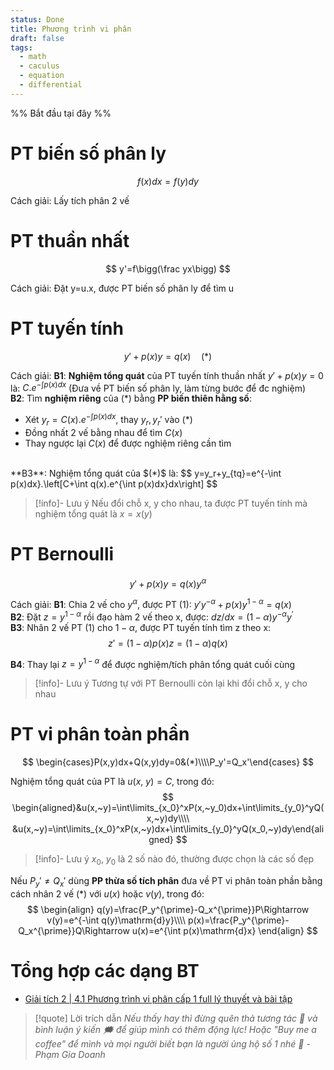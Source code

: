 ```yaml
---
status: Done
title: Phương trình vi phân
draft: false
tags:
  - math
  - caculus
  - equation
  - differential
---
```

%% Bắt đầu tại đây %%
# PT biến số phân ly
$$
f(x)dx=f(y)dy
$$

Cách giải: Lấy tích phân 2 vế

# PT thuần nhất
$$
y'=f\bigg(\frac yx\bigg)
$$

Cách giải: Đặt y=u.x, được PT biến số phân ly để tìm u

# PT tuyến tính
$$
y'+p(x)y=q(x)\quad(*)
$$

Cách giải:
**B1**: **Nghiệm tổng quát** của PT tuyến tính thuần nhất $y'+p(x)y=0$ là: $C.e^{-\int p(x)dx}$ (Đưa về PT biến số phân ly, làm từng bước để đc nghiệm)
<br>
**B2**: Tìm **nghiệm riêng** của $(*)$ bằng **PP biến thiên hằng số**:
- Xét $y_r=C(x).e^{-\int p(x)dx}$, thay $y_r, y_r'$ vào $(*)$
- Đồng nhất 2 vế bằng nhau để tìm $C(x)$
- Thay ngược lại $C(x)$ để được nghiệm riêng cần tìm
<br>
**B3**: Nghiệm tổng quát của $(*)$ là:
$$
y=y_r+y_{tq}=e^{-\int p(x)dx}.\left[C+\int q(x).e^{\int p(x)dx}dx\right]
$$

> [!info]- Lưu ý
> Nếu đổi chỗ x, y cho nhau, ta được PT tuyến tính mà nghiệm tổng quát là $x=x(y)$

# PT Bernoulli
$$
y'+p(x)y=q(x)y^\alpha
$$

Cách giải:
**B1**: Chia 2 vế cho $y^\alpha$, được PT (1): $y'y^{-\alpha}+p(x)y^{1-\alpha}=q(x)$
<br>
**B2**: Đặt $z=y^{1-\alpha}$ rồi đạo hàm 2 vế theo x, được: $dz/dx=(1-\alpha)y^{-\alpha}y^{\prime}$
<br>
**B3**: Nhân 2 vế PT (1) cho $1-\alpha$, được PT tuyến tính tìm z theo x:
$$
z'=(1-\alpha)p(x)z=(1-\alpha)q(x)
$$

**B4**: Thay lại $z=y^{1-\alpha}$ để được nghiệm/tích phân tổng quát cuối cùng

> [!info]- Lưu ý
> Tương tự với PT Bernoulli còn lại khi đổi chỗ x, y cho nhau

# PT vi phân toàn phần
$$
\begin{cases}P(x,y)dx+Q(x,y)dy=0&(*)\\\\P_y'=Q_x'\end{cases}
$$

Nghiệm tổng quát của PT là $u(x,~y)=C$, trong đó:
$$
\begin{aligned}&u(x,~y)=\int\limits_{x_0}^xP(x,~y_0)dx+\int\limits_{y_0}^yQ(x,~y)dy\\\\
&u(x,~y)=\int\limits_{x_0}^xP(x,~y)dx+\int\limits_{y_0}^yQ(x_0,~y)dy\end{aligned}
$$

> [!info]- Lưu ý
> $x_0,~y_0$ là 2 số nào đó, thường được chọn là các số đẹp

Nếu $P_y'\ne Q_x'$ dùng **PP thừa số tích phân** đưa về PT vi phân toàn phần bằng cách nhân 2 vế $(*)$ với $u(x)$ hoặc $v(y)$, trong đó: 
$$
\begin{align}
q(y)=\frac{P_y^{\prime}-Q_x^{\prime}}P\Rightarrow v(y)=e^{-\int q(y)\mathrm{d}y}\\\\
p(x)=\frac{P_y^{\prime}-Q_x^{\prime}}Q\Rightarrow u(x)=e^{\int p(x)\mathrm{d}x}
\end{align}
$$

# Tổng hợp các dạng BT
- [Giải tích 2 | 4.1 Phương trình vi phân cấp 1 full lý thuyết và bài tập](https://youtu.be/bIdeJwv2azw?si=O1fYZGdwVT_BGHoe)

> [!quote] Lời trích dẫn
> *Nếu thấy hay thì đừng quên thả tương tác 💛 và bình luận ý kiến 🗯️ để giúp mình có thêm động lực! Hoặc "Buy me a coffee" để mình và mọi người biết bạn là người ủng hộ số 1 nhé 🎉 - Phạm Gia Doanh*